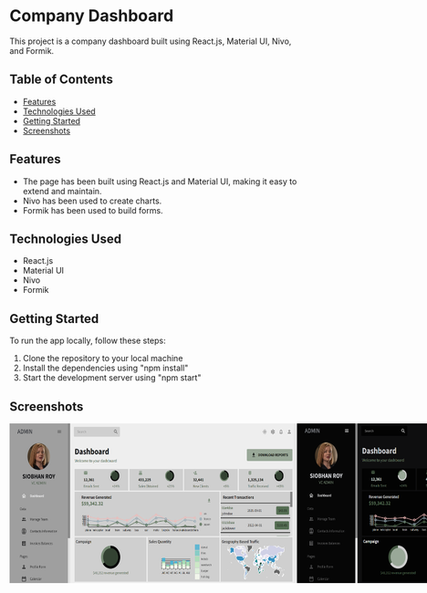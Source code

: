 # Company Dashboard

This project is a company dashboard built using React.js, Material UI, Nivo, and Formik.


## Table of Contents
+ [Features](#Features)
+ [Technologies Used](#Technologies-Used)
+ [Getting Started](#Getting-Started)
+ [Screenshots](#Screenshots)


## Features
+ The page has been built using React.js and Material UI, making it easy to extend and maintain.
+ Nivo has been used to create charts.
+ Formik has been used to build forms.

## Technologies Used
+ React.js
+ Material UI
+ Nivo
+ Formik

## Getting Started
To run the app locally, follow these steps:

1. Clone the repository to your local machine
2. Install the dependencies using "npm install"
3. Start the development server using "npm start"

## Screenshots
<div style="display: flex; flex-direction: row;">
  <img  style="margin-bottom: 10px;" src="https://github.com/NilArj/company-dashboard/blob/8f545ddc6ef854ca188a5cadd4988bc0003ef58f/src/images/screenshot(1).png" alt="dashboard" width="600" height="280">
   <img  style="margin-bottom: 10px;" src="https://github.com/NilArj/company-dashboard/blob/8f545ddc6ef854ca188a5cadd4988bc0003ef58f/src/images/screenshot.png" alt="dashboard" width="600" height="280">
   <img  style="margin-bottom: 10px;" src="https://github.com/NilArj/company-dashboard/blob/8f545ddc6ef854ca188a5cadd4988bc0003ef58f/src/images/ezgif-video-to-gif.gif" alt="dashboard" width="600" height="280">
 
</div>


